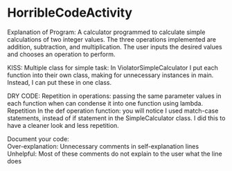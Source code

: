 # HorribleCodeActivity

Explanation of Program:
A calculator programmed to calculate simple calculations of two integer values. The three operations implemented are addition, subtraction, and multiplication. The user inputs the desired values and chooses an operation to perform. 
 
KISS: 
Multiple class for simple task: In ViolatorSimpleCalculator I put each function into their own class, making for unnecessary instances in main. Instead, I can put these in one class.

DRY CODE: 
Repetition in operations: passing the same parameter values in each function when can condense it into one function using lambda.
Repetition In the def operation function: you will notice I used match-case statements, instead of if statement in the SimpleCalculator class. I did this to have a cleaner look and less repetition.

Document your code:  
Over-explanation: Unnecessary comments in self-explanation lines
Unhelpful: Most of these comments do not explain to the user what the line does
	
